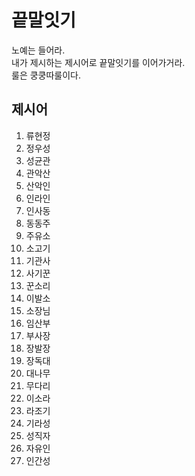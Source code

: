 # 끝말잇기
노예는 들어라. <br/>
내가 제시하는 제시어로 끝말잇기를 이어가거라.<br/>
룰은 쿵쿵따룰이다.


## 제시어
1. 류현정
2. 정우성
3. 성균관
4. 관악산
5. 산악인
6. 인라인
7. 인사동
8. 동동주
9. 주유소
10. 소고기
11. 기관사
12. 사기꾼
13. 꾼소리
14. 이발소
15. 소장님
16. 임산부
17. 부사장
18. 장발장
19. 장독대
20. 대나무
21. 무다리
22. 이소라
23. 라조기
24. 기라성
25. 성직자
26. 자유인
27. 인간성